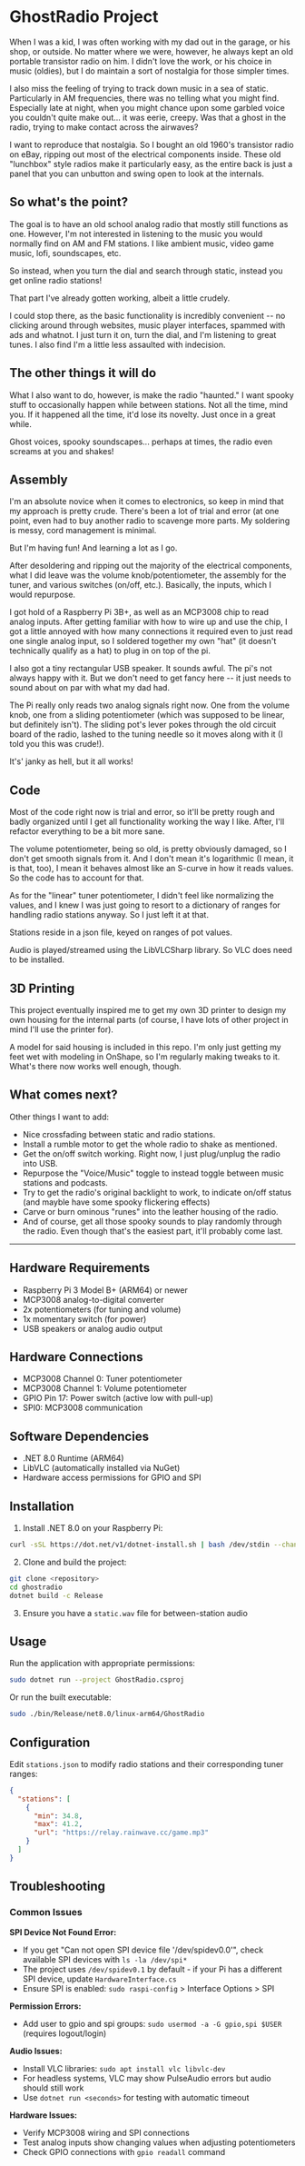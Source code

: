 # GhostRadio Project
When I was a kid, I was often working with my dad out in the garage, or his shop, or outside. No matter where we were, however, he always kept an old portable transistor radio on him. I didn't love the work, or his choice in music (oldies), but I do maintain a sort of nostalgia for those simpler times.

I also miss the feeling of trying to track down music in a sea of static. Particularly in AM frequencies, there was no telling what you might find. Especially late at night, when you might chance upon some garbled voice you couldn't quite make out... it was eerie, creepy. Was that a ghost in the radio, trying to make contact across the airwaves?

I want to reproduce that nostalgia. So I bought an old 1960's transistor radio on eBay, ripping out most of the electrical components inside. These old "lunchbox" style radios make it particularly easy, as the entire back is just a panel that you can unbutton and swing open to look at the internals.

## So what's the point?
The goal is to have an old school analog radio that mostly still functions as one. However, I'm not interested in listening to the music you would normally find on AM and FM stations. I like ambient music, video game music, lofi, soundscapes, etc.

So instead, when you turn the dial and search through static, instead you get online radio stations!

That part I've already gotten working, albeit a little crudely.

I could stop there, as the basic functionality is incredibly convenient -- no clicking around through websites, music player interfaces, spammed with ads and whatnot. I just turn it on, turn the dial, and I'm listening to great tunes. I also find I'm a little less assaulted with indecision.

## The other things it will do
What I also want to do, however, is make the radio "haunted." I want spooky stuff to occasionally happen while between stations. Not all the time, mind you. If it happened all the time, it'd lose its novelty. Just once in a great while.

Ghost voices, spooky soundscapes... perhaps at times, the radio even screams at you and shakes!

## Assembly
I'm an absolute novice when it comes to electronics, so keep in mind that my approach is pretty crude. There's been a lot of trial and error (at one point, even had to buy another radio to scavenge more parts. My soldering is messy, cord management is minimal.

But I'm having fun! And learning a lot as I go.

After desoldering and ripping out the majority of the electrical components, what I did leave was the volume knob/potentiometer, the assembly for the tuner, and various switches (on/off, etc.). Basically, the inputs, which I would repurpose.

I got hold of a Raspberry Pi 3B+, as well as an MCP3008 chip to read analog inputs. After getting familiar with how to wire up and use the chip, I got a little annoyed with how many connections it required even to just read one single analog input, so I soldered together my own "hat" (it doesn't technically qualify as a hat) to plug in on top of the pi.

I also got a tiny rectangular USB speaker. It sounds awful. The pi's not always happy with it. But we don't need to get fancy here -- it just needs to sound about on par with what my dad had.

The Pi really only reads two analog signals right now. One from the volume knob, one from a sliding potentiometer (which was supposed to be linear, but definitely isn't). The sliding pot's lever pokes through the old circuit board of the radio, lashed to the tuning needle so it moves along with it (I told you this was crude!).

It's' janky as hell, but it all works!

## Code
Most of the code right now is trial and error, so it'll be pretty rough and badly organized until I get all functionality working the way I like. After, I'll refactor everything to be a bit more sane.

The volume potentiometer, being so old, is pretty obviously damaged, so I don't get smooth signals from it. And I don't mean it's logarithmic (I mean, it is that, too), I mean it behaves almost like an S-curve in how it reads values. So the code has to account for that.

As for the "linear" tuner potentiometer, I didn't feel like normalizing the values, and I knew I was just going to resort to a dictionary of ranges for handling radio stations anyway. So I just left it at that.

Stations reside in a json file, keyed on ranges of pot values.

Audio is played/streamed using the LibVLCSharp library. So VLC does need to be installed.

## 3D Printing
This project eventually inspired me to get my own 3D printer to design my own housing for the internal parts (of course, I have lots of other project in mind I'll use the printer for).

A model for said housing is included in this repo. I'm only just getting my feet wet with modeling in OnShape, so I'm regularly making tweaks to it. What's there now works well enough, though.

## What comes next?
Other things I want to add:
- Nice crossfading between static and radio stations.
- Install a rumble motor to get the whole radio to shake as mentioned.
- Get the on/off switch working. Right now, I just plug/unplug the radio into USB.
- Repurpose the "Voice/Music" toggle to instead toggle between music stations and podcasts.
- Try to get the radio's original backlight to work, to indicate on/off status (and mayble have some spooky flickering effects)
- Carve or burn ominous "runes" into the leather housing of the radio.
- And of course, get all those spooky sounds to play randomly through the radio. Even though that's the easiest part, it'll probably come last.

- - -

## Hardware Requirements

- Raspberry Pi 3 Model B+ (ARM64) or newer
- MCP3008 analog-to-digital converter
- 2x potentiometers (for tuning and volume)
- 1x momentary switch (for power)
- USB speakers or analog audio output

## Hardware Connections

- MCP3008 Channel 0: Tuner potentiometer
- MCP3008 Channel 1: Volume potentiometer  
- GPIO Pin 17: Power switch (active low with pull-up)
- SPI0: MCP3008 communication

## Software Dependencies

- .NET 8.0 Runtime (ARM64)
- LibVLC (automatically installed via NuGet)
- Hardware access permissions for GPIO and SPI

## Installation

1. Install .NET 8.0 on your Raspberry Pi:
```bash
curl -sSL https://dot.net/v1/dotnet-install.sh | bash /dev/stdin --channel 8.0 --runtime aspnetcore
```

2. Clone and build the project:
```bash
git clone <repository>
cd ghostradio
dotnet build -c Release
```

3. Ensure you have a `static.wav` file for between-station audio

## Usage

Run the application with appropriate permissions:
```bash
sudo dotnet run --project GhostRadio.csproj
```

Or run the built executable:
```bash
sudo ./bin/Release/net8.0/linux-arm64/GhostRadio
```

## Configuration

Edit `stations.json` to modify radio stations and their corresponding tuner ranges:

```json
{
  "stations": [
    {
      "min": 34.8,
      "max": 41.2, 
      "url": "https://relay.rainwave.cc/game.mp3"
    }
  ]
}
```

## Troubleshooting

### Common Issues

**SPI Device Not Found Error:**
- If you get "Can not open SPI device file '/dev/spidev0.0'", check available SPI devices with `ls -la /dev/spi*`
- The project uses `/dev/spidev0.1` by default - if your Pi has a different SPI device, update `HardwareInterface.cs`
- Ensure SPI is enabled: `sudo raspi-config` > Interface Options > SPI

**Permission Errors:**
- Add user to gpio and spi groups: `sudo usermod -a -G gpio,spi $USER` (requires logout/login)

**Audio Issues:**
- Install VLC libraries: `sudo apt install vlc libvlc-dev`
- For headless systems, VLC may show PulseAudio errors but audio should still work
- Use `dotnet run <seconds>` for testing with automatic timeout

**Hardware Issues:**
- Verify MCP3008 wiring and SPI connections
- Test analog inputs show changing values when adjusting potentiometers
- Check GPIO connections with `gpio readall` command